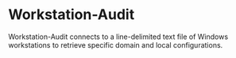 # Workstation-Audit
Workstation-Audit connects to a line-delimited text file of Windows workstations to retrieve specific domain and local configurations.
